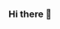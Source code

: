 ### Hi there 👋

<!--
**shaijut/shaijut** is a ✨ _special_ ✨ repository because its `README.md` (this file) appears on your GitHub profile.

Here are some ideas to get you started:

- 🔭 I’m currently working on .NET, SQL, KnockoutJS, Javascript, API
- 🌱 I’m currently learning ... AI, Chatbot, Azure
- 👯 I’m looking to collaborate on ... Open Source
- 🤔 I’m looking for help with ...
- 💬 Ask me about ...  .NET , Web Development :)
- 📫 How to reach me: ... https://dev.to/shaijut and https://stackoverflow.com/users/2218697/shaijut
- 😄 Pronouns: ... he/him
- ⚡ Fun fact: ... NA
-->
